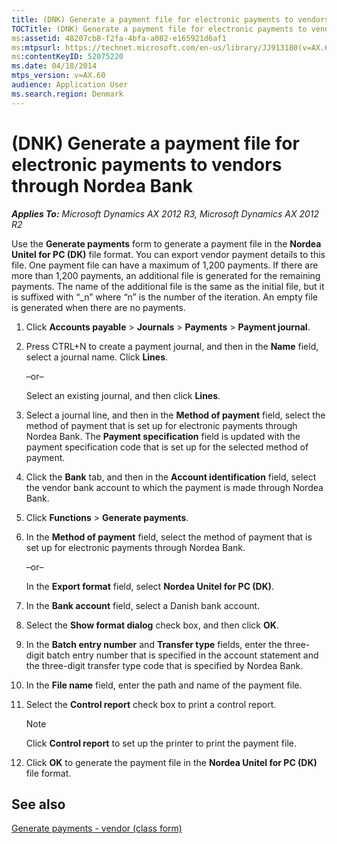 ```yaml
---
title: (DNK) Generate a payment file for electronic payments to vendors through Nordea Bank
TOCTitle: (DNK) Generate a payment file for electronic payments to vendors through Nordea Bank
ms:assetid: 48207cb8-f2fa-4bfa-a082-e165921d6af1
ms:mtpsurl: https://technet.microsoft.com/en-us/library/JJ913180(v=AX.60)
ms:contentKeyID: 52075220
ms.date: 04/18/2014
mtps_version: v=AX.60
audience: Application User
ms.search.region: Denmark
---
```


# (DNK) Generate a payment file for electronic payments to vendors through Nordea Bank 


_**Applies To:** Microsoft Dynamics AX 2012 R3, Microsoft Dynamics AX 2012 R2_

Use the **Generate payments** form to generate a payment file in the **Nordea Unitel for PC (DK)** file format. You can export vendor payment details to this file. One payment file can have a maximum of 1,200 payments. If there are more than 1,200 payments, an additional file is generated for the remaining payments. The name of the additional file is the same as the initial file, but it is suffixed with “\_n” where “n” is the number of the iteration. An empty file is generated when there are no payments.

1.  Click **Accounts payable** \> **Journals** \> **Payments** \> **Payment journal**.

2.  Press CTRL+N to create a payment journal, and then in the **Name** field, select a journal name. Click **Lines**.
    
    –or–
    
    Select an existing journal, and then click **Lines**.

3.  Select a journal line, and then in the **Method of payment** field, select the method of payment that is set up for electronic payments through Nordea Bank. The **Payment specification** field is updated with the payment specification code that is set up for the selected method of payment.

4.  Click the **Bank** tab, and then in the **Account identification** field, select the vendor bank account to which the payment is made through Nordea Bank.

5.  Click **Functions** \> **Generate payments**.

6.  In the **Method of payment** field, select the method of payment that is set up for electronic payments through Nordea Bank.
    
    –or–
    
    In the **Export format** field, select **Nordea Unitel for PC (DK)**.

7.  In the **Bank account** field, select a Danish bank account.

8.  Select the **Show format dialog** check box, and then click **OK**.

9.  In the **Batch entry number** and **Transfer type** fields, enter the three-digit batch entry number that is specified in the account statement and the three-digit transfer type code that is specified by Nordea Bank.

10. In the **File name** field, enter the path and name of the payment file.

11. Select the **Control report** check box to print a control report.
    

    > [!NOTE]
    > <P>Click <STRONG>Control report</STRONG> to set up the printer to print the payment file.</P>



12. Click **OK** to generate the payment file in the **Nordea Unitel for PC (DK)** file format.

## See also

[Generate payments - vendor (class form)](https://technet.microsoft.com/en-us/library/aa586980\(v=ax.60\))

  


